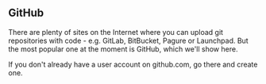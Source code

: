 ## GitHub

There are plenty of sites on the Internet where you can upload git repositories with code - e.g. GitLab, BitBucket, Pagure or Launchpad. But the most popular one at the moment is GitHub, which we'll show here.

If you don't already have a user account on github.com, go there and create one.